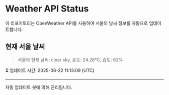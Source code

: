 
# Weather API Status

이 리포지토리는 OpenWeather API를 사용하여 서울의 날씨 정보를 자동으로 업데이트합니다.

## 현재 서울 날씨
> 서울의 현재 날씨: clear sky, 온도: 24.26°C, 습도: 62%

⏳ 업데이트 시간: 2025-06-22 11:13:09 (UTC)

---
자동 업데이트 봇에 의해 관리됩니다.
